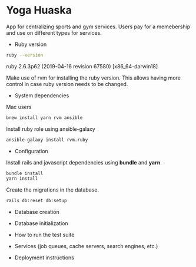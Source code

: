 # Yoga Huaska 

App for centralizing sports and gym services. Users pay for a memebership
and use on different types for services.


* Ruby version

```bash 
ruby --version
```
ruby 2.6.3p62 (2019-04-16 revision 67580) [x86_64-darwin18]

Make use of rvm for installing the ruby version. This allows having
more control in case ruby version needs to be changed. 

* System dependencies

Mac users
```bash 
brew install yarn rvm ansible 
```

Install ruby role using ansible-galaxy

```bash
ansible-galaxy install rvm.ruby
```

* Configuration


Install rails  and javascript dependencies 
using **bundle** and **yarn**.

```bash 
bundle install
yarn install 
```

Create the migrations in the database. 

```bash
rails db:reset db:setup
```

* Database creation

* Database initialization

* How to run the test suite

* Services (job queues, cache servers, search engines, etc.)

* Deployment instructions
